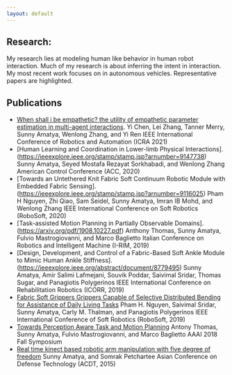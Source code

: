 ```yaml
---
layout: default
---
```

## Research:
My research lies at modeling human like behavior in human robot interaction. Much of my research is about inferring the intent in interaction. 
My most recent work focuses on in autonomous vehicles. Representative papers are highlighted.

## Publications
*   [When shall i be empathetic? the utility of empathetic parameter estimation in multi-agent interactions](.https://ieeexplore.ieee.org/stamp/stamp.jsp?arnumber=9561079).
	Yi Chen, Lei Zhang, Tanner Merry, Sunny Amatya, Wenlong Zhang, and Yi Ren
	IEEE International Conference of Robotics and Automation (ICRA 2021)
*   [Human Learning and Coordination in Lower-limb Physical Interactions].(https://ieeexplore.ieee.org/stamp/stamp.jsp?arnumber=9147738)
	Sunny Amatya, Seyed Mostafa Rezayat Sorkhabadi, and Wenlong Zhang
	American Control Conference (ACC, 2020)
*   [Towards an Untethered Knit Fabric Soft Continuum Robotic Module with Embedded Fabric Sensing]. (https://ieeexplore.ieee.org/stamp/stamp.jsp?arnumber=9116025)
	Pham H Nguyen, Zhi Qiao, Sam Seidel, Sunny Amatya, Imran IB Mohd, and Wenlong Zhang
	IEEE International Conference on Soft Robotics (RoboSoft, 2020)
*	[Task-assisted Motion Planning in Partially Observable Domains]. (https://arxiv.org/pdf/1908.10227.pdf)
	Anthony Thomas, Sunny Amatya, Fulvio Mastrogiovanni, and Marco Baglietto
	Italian Conference on Robotics and Intelligent Machine (I-RIM, 2019)
*	[Design, Development, and Control of a Fabric-Based Soft Ankle Module to Mimic Human Ankle Stiffness]. (https://ieeexplore.ieee.org/abstract/document/8779495)
	Sunny Amatya, Amir Salimi Lafmejani, Souvik Poddar, Saivimal Sridar, Thomas Sugar, and Panagiotis Polygerinos
	IEEE International Conference on Rehabilitation Robotics (ICORR, 2019)
*	[Fabric Soft Grippers Grippers Capable of Selective Distributed Bending for Assistance of Daily Living Tasks](https://ieeexplore.ieee.org/stamp/stamp.jsp?arnumber=8722758)
	Pham H. Nguyen, Saivimal Sridar, Sunny Amatya, Carly M. Thalman, and Panagiotis Polygerinos
	IEEE International Conference of Soft Robotics (RoboSoft, 2019)
*	[Towards Perception Aware Task and Motion Planning](https://www.researchgate.net/profile/Antony-Thomas-3/publication/329399485_Towards_Perception_Aware_Task-Motion_Planning/links/5c06898d299bf169ae316c84/Towards-Perception-Aware-Task-Motion-Planning.pdf)
	Antony Thomas, Sunny Amatya, Fulvio Mastrogiovanni, and Marco Baglietto
	AAAI 2018 Fall Symposium
* 	[Real time kinect based robotic arm manipulation with five degree of freedom](https://ieeexplore.ieee.org/stamp/stamp.jsp?arnumber=7111574)
	Sunny Amatya, and Somrak Petchartee 
	Asian Conference on Defense Technology (ACDT, 2015)
